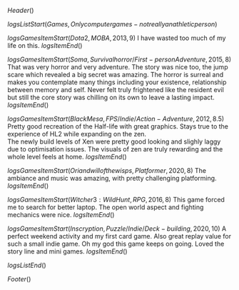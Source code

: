 $Header()$

$logsListStart(Games, Only computer games - not really an athletic person)$


$logsGamesItemStart(Dota 2,MOBA,2013,9)$
I have wasted too much of my life on this.
$logsItemEnd()$

$logsGamesItemStart(Soma, Survival horror / First-person Adventure,2015,8)$
That was very horror and very adventure. The story was nice too, the jump scare which revealed a big secret was amazing. The horror is surreal and makes you contemplate many things including your existence, relationship between memory and self. Never felt truly frightened like the resident evil but still the core story was chilling on its own to leave a lasting impact.
$logsItemEnd()$

$logsGamesItemStart(Black Mesa,FPS / Indie / Action-Adventure,2012,8.5)$
Pretty good recreation of the Half-life with great graphics. Stays true to the experience of HL2 while expanding on the zen.  <br>The newly build levels of Xen were pretty good looking and slighly laggy due to optimisation issues. The visuals of zen are truly rewarding and the whole level feels at home.
$logsItemEnd()$

$logsGamesItemStart(Ori and will of the wisps,Platformer,2020,8)$
The ambiance and music was amazing, with pretty challenging platforming. 
$logsItemEnd()$

$logsGamesItemStart(Witcher 3: Wild Hunt,RPG,2016,8)$
This game forced me to search for better laptop. The open world aspect and fighting mechanics were nice.
$logsItemEnd()$

$logsGamesItemStart(Inscryption,Puzzle / Indie / Deck-building,2020,10)$
A perfect weekend activity and my first card game. Also great replay value for such a small indie game. Oh my god this game keeps on going. Loved the story line and mini games.
$logsItemEnd()$


$logsListEnd()$

$Footer()$
